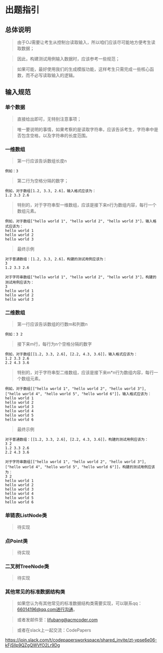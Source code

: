 # 出题指引
## 总体说明

> 由于OJ需要让考生从控制台读取输入，所以咱们应该尽可能地方便考生读取数据；

> 因此，构建测试用例输入数据时，应该参考一些规范；

> 如果可能，最好使用我们的生成模版功能，这样考生只需完成一些核心函数，而不必写读取输入的逻辑。

## 输入规范
### 单个数据
> 直接给出即可，无特别注意事项；

> 唯一要说明的事情，如果考察的是读取字符串，应该告诉考生，字符串中是否包含空格，以及字符串的长度范围。

### 一维数组
> 第一行应该告诉数组长度n

```
例如：3
```

> 第二行为空格分隔的数字；

```
例如，对于数组[1.2, 3.3, 2.6]，输入格式应该为：
1.2 3.3 2.6
```

> 特别的，对于字符串型一维数组，应该是接下来n行为数组内容，每行一个数组元素。

```
例如，对于数组["hello world 1", "hello world 2", "hello world 3"]，输入格式应该为：
hello world 1
hello world 2
hello world 3
```

> 最终示例

```
对于普通数组：[1.2, 3.3, 2.6]，构建的测试用例应该为：
3
1.2 3.3 2.6
```

```
对于字符串数组["hello world 1", "hello world 2", "hello world 3"]，构建的测试用例应该为：
3
hello world 1
hello world 2
hello world 3
```

### 二维数组
> 第一行应该告诉数组的行数m和列数n

```
例如：3 2
```

> 接下来m行，每行为n个空格分隔的数字

```
例如，对于数组[[1.2, 3.3, 2.6], [2.2, 4.3, 3.6]]，输入格式应该为：
1.2 3.3 2.6
2.2 4.3 3.6
```

> 特别的，对于字符串型二维数组，应该是接下来m*n行为数组内容，每行一个数组元素。

```
例如，对于数组[["hello world 1", "hello world 2", "hello world 3"], ["hello world 4", "hello world 5", "hello world 6"]]，输入格式应该为：
hello world 1
hello world 2
hello world 3
hello world 4
hello world 5
hello world 6
```

> 最终示例

```
对于普通数组：[[1.2, 3.3, 2.6], [2.2, 4.3, 3.6]]，构建的测试用例应该为：
3 2
1.2 3.3 2.6
2.2 4.3 3.6
```

```
对于字符串数组[["hello world 1", "hello world 2", "hello world 3"], ["hello world 4", "hello world 5", "hello world 6"]]，构建的测试用例应该为：
3 2
hello world 1
hello world 2
hello world 3
hello world 4
hello world 5
hello world 6
```

### 单链表ListNode类

> 待实现

### 点Point类

> 待实现

### 二叉树TreeNode类

> 待实现

### 其他常见的标准数据结构类

> 如果您认为有其他常见的标准数据结构类需要实现，可以联系qq：66014196@qq.com进行沟通。

> 或者发邮件至：lifubang@acmcoder.com

> 或者在slack上一起交流：CodePapers

https://join.slack.com/t/codepapersworkspace/shared_invite/zt-vpse6e06-kFjSllp9QZgQWVfO2Lr9Dg